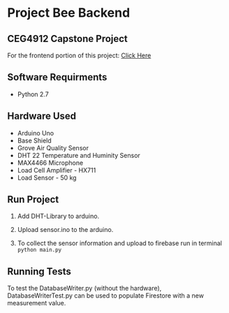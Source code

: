 # Project Bee Backend
## CEG4912 Capstone Project

For the frontend portion of this project: [Click Here](https://github.com/albert-fung/Project-Bee)

## Software Requirments 

*   Python 2.7

## Hardware Used

*   Arduino Uno 
*   Base Shield 
*   Grove Air Quality Sensor 
*   DHT 22 Temperature and Huminity Sensor 
*   MAX4466 Microphone
*   Load Cell Amplifier - HX711
*   Load Sensor - 50 kg

## Run Project

1. Add DHT-Library to arduino. 

2. Upload sensor.ino to the arduino. 

3. To collect the sensor information and upload to firebase run in terminal  `python main.py`

## Running Tests
To test the DatabaseWriter.py (without the hardware), DatabaseWriterTest.py can be used to populate Firestore with a new measurement value. 
